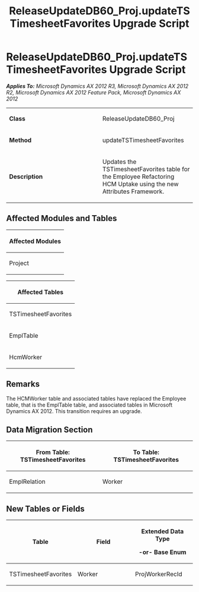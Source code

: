 ﻿---
title: ReleaseUpdateDB60_Proj.updateTSTimesheetFavorites Upgrade Script
TOCTitle: ReleaseUpdateDB60_Proj.updateTSTimesheetFavorites Upgrade Script
ms:assetid: 09163b4a-184a-a50e-26e9-1355a5fde1c4
ms:mtpsurl: https://msdn.microsoft.com/en-us/library/JJ684802(v=AX.60)
ms:contentKeyID: 49706497
ms.date: 05/18/2015
mtps_version: v=AX.60
---

# ReleaseUpdateDB60\_Proj.updateTSTimesheetFavorites Upgrade Script 


_**Applies To:** Microsoft Dynamics AX 2012 R3, Microsoft Dynamics AX 2012 R2, Microsoft Dynamics AX 2012 Feature Pack, Microsoft Dynamics AX 2012_

<table>
<colgroup>
<col style="width: 50%" />
<col style="width: 50%" />
</colgroup>
<tbody>
<tr class="odd">
<td><p><strong>Class</strong></p></td>
<td><p>ReleaseUpdateDB60_Proj</p></td>
</tr>
<tr class="even">
<td><p><strong>Method</strong></p></td>
<td><p>updateTSTimesheetFavorites</p></td>
</tr>
<tr class="odd">
<td><p><strong>Description</strong></p></td>
<td><p>Updates the TSTimesheetFavorites table for the Employee Refactoring HCM Uptake using the new Attributes Framework.</p></td>
</tr>
</tbody>
</table>


## Affected Modules and Tables

<table>
<colgroup>
<col style="width: 100%" />
</colgroup>
<thead>
<tr class="header">
<th><p>Affected Modules</p></th>
</tr>
</thead>
<tbody>
<tr class="odd">
<td><p>Project</p></td>
</tr>
</tbody>
</table>


<table>
<colgroup>
<col style="width: 100%" />
</colgroup>
<thead>
<tr class="header">
<th><p>Affected Tables</p></th>
</tr>
</thead>
<tbody>
<tr class="odd">
<td><p>TSTimesheetFavorites</p></td>
</tr>
<tr class="even">
<td><p>EmplTable</p></td>
</tr>
<tr class="odd">
<td><p>HcmWorker</p></td>
</tr>
</tbody>
</table>


## Remarks

The HCMWorker table and associated tables have replaced the Employee table, that is the EmplTable table, and associated tables in Microsoft Dynamics AX 2012. This transition requires an upgrade.

## Data Migration Section

<table>
<colgroup>
<col style="width: 50%" />
<col style="width: 50%" />
</colgroup>
<thead>
<tr class="header">
<th><p>From Table: TSTimesheetFavorites</p></th>
<th><p>To Table: TSTimesheetFavorites</p></th>
</tr>
</thead>
<tbody>
<tr class="odd">
<td><p>EmplRelation</p></td>
<td><p>Worker</p></td>
</tr>
</tbody>
</table>


## New Tables or Fields

<table>
<colgroup>
<col style="width: 33%" />
<col style="width: 33%" />
<col style="width: 33%" />
</colgroup>
<thead>
<tr class="header">
<th><p>Table</p></th>
<th><p>Field</p></th>
<th><p>Extended Data Type</p>
<p>-or- Base Enum</p></th>
</tr>
</thead>
<tbody>
<tr class="odd">
<td><p>TSTimesheetFavorites</p></td>
<td><p>Worker</p></td>
<td><p>ProjWorkerRecId</p></td>
</tr>
</tbody>
</table>

  


